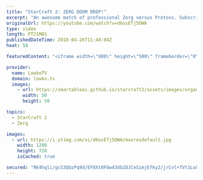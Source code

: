 ```yaml
---
title: "StarCraft 2: ZERG DOOM DROP!"
excerpt: "An awesome match of professional Zerg versus Protoss. Subscribe for more videos: http://lowko.tv/youtube Professionals cheesing: https://goo.gl/APqMmJ  This game is a very close match of Zerg versus Protoss. While DnS approaches the matchup a lot more in \"standard\" macro way, Nerchio decides that it's"
originalUrl: https://youtube.com/watch?v=d6osETj5OWA
type: video
length: PT21M8S
publishedDateTime: 2018-04-26T11:48:04Z
heat: 50

featuredContent: "<iframe width=\"800\" height=\"500\" frameborder=\"0\" src=\"https://www.youtube.com/embed/d6osETj5OWA\" allow=\"accelerometer; autoplay; encrypted-media; gyroscope; picture-in-picture\" allowfullscreen></iframe>"

provider:
  name: LowkoTV
  domain: lowko.tv
  images:
    - url: https://smartableai.github.io/starcraft2/assets/images/organizations/lowko.tv-50x50.jpg
      width: 50
      height: 50

topics:
  - StarCraft 2
  - Zerg

images:
  - url: https://i.ytimg.com/vi/d6osETj5OWA/maxresdefault.jpg
    width: 1280
    height: 720
    isCached: true

secured: "RK4hqli/gcS3QUzPq9d/EF8Xt8FOw43db2DJCeSimjEfky2/jrCvl+TVt1Lu8kPAhnHwlDgEzda2WF3kfi27o6ZHaxeChA36MvC6JKc3XeTqRQDLJncT5ZCWJHYt2NEhBKfdVe/wBqFCVMHHxlfxQ8ZunDP2c31V0aqitsIANkaUEPhxb1OtmjxVhy4e9F+FOeBoAQknHepMKONFpmoOdk3TE9CX97nf4gEut/JRL+1ahg9ti/ZkrfCvcL9t9NQ03s9KkM8uNakveN+7zMgRLSoqaBwn9g/vnEGP2es7rm2+LwBCotY/H6JpCOLnk2LB/5vu59hMsGKy9HlLQ6qf4rDu/nSptRJEMgXDIQfh2rqgsT8uuA0YXZrkw7mUmjci/9slsBR1IXIOExq8dZUAGbD8Q4dYsdM/IM7OFKKP2OQ=;rgFuWPD+YB7K0F1sz1hh4g=="
---
```


